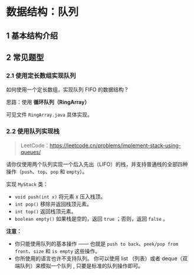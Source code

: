 # 数据结构：队列

## 1 基本结构介绍



## 2 常见题型

### 2.1 使用定长数组实现队列

如何使用一个定长数组，实现队列 FIFO 的数据结构？

思路：使用 **循环队列（RingArray）**

可见文件 `RingArray.java` 具体实现。

### 2.2 使用队列实现栈

> LeetCode：https://leetcode.cn/problems/implement-stack-using-queues/

请你仅使用两个队列实现一个后入先出（LIFO）的栈，并支持普通栈的全部四种操作（`push`、`top`、`pop` 和 `empty`）。

实现 `MyStack` 类：

- `void push(int x)` 将元素 x 压入栈顶。
- `int pop()` 移除并返回栈顶元素。
- `int top()` 返回栈顶元素。
- `boolean empty()` 如果栈是空的，返回 `true` ；否则，返回 `false` 。

**注意：**

- 你只能使用队列的基本操作 —— 也就是 `push to back`、`peek/pop from front`、`size` 和 `is empty` 这些操作。
- 你所使用的语言也许不支持队列。 你可以使用 list （列表）或者 deque（双端队列）来模拟一个队列 , 只要是标准的队列操作即可。





```java
```

